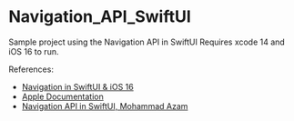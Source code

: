 # Navigation_API_SwiftUI
Sample project using the Navigation API in SwiftUI
Requires xcode 14 and iOS 16 to run.

References:
- [Navigation in SwiftUI & iOS 16](https://www.youtube.com/watch?v=7dnTHrLyFLc&list=PLPaszv5dyVeAq1u_-6EEz1S5O2P9jVmhZ&index=1) 
- [Apple Documentation](https://developer.apple.com/documentation/swiftui/bringing_robust_navigation_structure_to_your_swiftui_app)
- [Navigation API in SwiftUI, Mohammad Azam](https://azamsharp.gumroad.com/l/navigation-api-swiftui)
